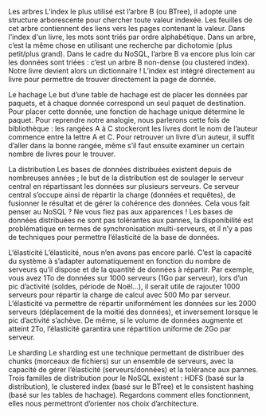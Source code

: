 Les arbres
L’index le plus utilisé est l’arbre B (ou BTree), il adopte une structure arborescente pour chercher toute valeur indexée. Les feuilles de cet arbre contiennent des liens vers les pages contenant la valeur. Dans l'index d'un livre, les mots sont triés par ordre alphabétique. Dans un arbre, c’est la même chose en utilisant une recherche par dichotomie (plus petit/plus grand). Dans le cadre du NoSQL, l’arbre B va encore plus loin car les données sont triées : c’est un arbre B non-dense (ou clustered index). Notre livre devient alors un dictionnaire ! L’index est intégré directement au livre pour permettre de trouver directement la page de donnée.

Le hachage
Le but d’une table de hachage est de placer les données par paquets, et à chaque donnée correspond un seul paquet de destination. Pour placer cette donnée, une fonction de hachage unique détermine le paquet. Pour reprendre notre analogie, nous parlerons cette fois de bibliothèque : les rangées A à C stockeront les livres dont le nom de l’auteur commence entre la lettre A et C. Pour retrouver un livre d’un auteur, il suffit d’aller dans la bonne rangée, même s’il faut ensuite examiner un certain nombre de livres pour le trouver.

La distribution
Les bases de données distribuées existent depuis de nombreuses années ; le but de la distribution est de soulager le serveur central en répartissant les données sur plusieurs serveurs. Ce serveur central s’occupe ainsi de répartir la charge (données et requêtes), de fusionner le résultat et de gérer la cohérence des données. Cela vous fait penser au NoSQL ? Ne vous fiez pas aux apparences ! Les bases de données distribuées ne sont pas tolérantes aux pannes, la disponibilité est problématique en termes de synchronisation multi-serveurs, et il n’y a pas de techniques pour permettre l’élasticité de la base de données.

L’élasticité
L’élasticité, nous n’en avons pas encore parlé. C’est la capacité du système à s’adapter automatiquement en fonction du nombre de serveurs qu’il dispose et de la quantité de données à répartir. Par exemple, vous avez 1To de données sur 1000 serveurs (1Go par serveur), lors d’un pic d’activité (soldes, période de Noël…), il serait utile de rajouter 1000 serveurs pour répartir la charge de calcul avec 500 Mo par serveur. L’élasticité va permettre de répartir uniformément les données sur les 2000 serveurs (déplacement de la moitié des données), et inversement lorsque le pic d’activité s’achève. De même, si le volume de données augmente et atteint 2To, l’élasticité garantira une répartition uniforme de 2Go par serveur.

Le sharding
Le sharding est une technique permettant de distribuer des chunks (morceaux de fichiers) sur un ensemble de serveurs, avec la capacité de gérer l’élasticité (serveurs/données) et la tolérance aux pannes. Trois familles de distribution pour le NoSQL existent : HDFS (basé sur la distribution), le clustered index (basé sur le BTree) et le consistent hashing (basé sur les tables de hachage). Regardons comment elles fonctionnent, elles nous permettront d’orienter nos choix d’architecture.
